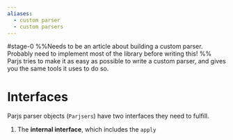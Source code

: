 ```yaml
---
aliases:
  - custom parser
  - custom parsers
---
```


#stage-0 %%Needs to be an article about building a custom parser. Probably need to implement most of the library before writing this! %%
Parjs tries to make it as easy as possible to write a custom parser, and gives you the same tools it uses to do so. 

# Interfaces
Parjs parser objects (`Parjsers`) have two interfaces they need to fulfill.
1. The **internal interface**, which includes the `apply`